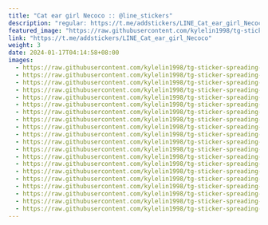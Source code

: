 ```yaml
---
title: "Cat ear girl Necoco :: @line_stickers"
description: "regular: https://t.me/addstickers/LINE_Cat_ear_girl_Necoco"
featured_image: "https://raw.githubusercontent.com/kylelin1998/tg-sticker-spreading-worldwide-images/main/img/53c71d62-a6c1-4d81-b550-f7a42661e537.jpg"
link: "https://t.me/addstickers/LINE_Cat_ear_girl_Necoco"
weight: 3
date: 2024-01-17T04:14:58+08:00
images:
  - https://raw.githubusercontent.com/kylelin1998/tg-sticker-spreading-worldwide-images/main/img/53c71d62-a6c1-4d81-b550-f7a42661e537.jpg
  - https://raw.githubusercontent.com/kylelin1998/tg-sticker-spreading-worldwide-images/main/img/543e0ff8-6888-45b4-9491-6bae58c95a57.jpg
  - https://raw.githubusercontent.com/kylelin1998/tg-sticker-spreading-worldwide-images/main/img/01448a05-c5d8-4008-952d-21d036b6bdc8.jpg
  - https://raw.githubusercontent.com/kylelin1998/tg-sticker-spreading-worldwide-images/main/img/8c723748-fa69-4ab3-8ccd-73732f323bf9.jpg
  - https://raw.githubusercontent.com/kylelin1998/tg-sticker-spreading-worldwide-images/main/img/3d77fc13-f19d-435e-832f-fcddc2aa68e2.jpg
  - https://raw.githubusercontent.com/kylelin1998/tg-sticker-spreading-worldwide-images/main/img/845bbc60-a84e-4cd9-845e-3b00785dc913.jpg
  - https://raw.githubusercontent.com/kylelin1998/tg-sticker-spreading-worldwide-images/main/img/99e10dea-e4ea-4bab-b5fa-b7a64a0bc0dc.jpg
  - https://raw.githubusercontent.com/kylelin1998/tg-sticker-spreading-worldwide-images/main/img/0a0d4443-de3b-45dc-9ca7-4034f31879af.jpg
  - https://raw.githubusercontent.com/kylelin1998/tg-sticker-spreading-worldwide-images/main/img/1226268a-fdfb-415a-9eaf-65c695390aae.jpg
  - https://raw.githubusercontent.com/kylelin1998/tg-sticker-spreading-worldwide-images/main/img/440551d8-ccb3-4229-8d3b-39882b4d2e3e.jpg
  - https://raw.githubusercontent.com/kylelin1998/tg-sticker-spreading-worldwide-images/main/img/c7b94248-1811-45b6-80db-43d14b811396.jpg
  - https://raw.githubusercontent.com/kylelin1998/tg-sticker-spreading-worldwide-images/main/img/1c4b76d5-9753-4c0d-a871-48161e56f4bf.jpg
  - https://raw.githubusercontent.com/kylelin1998/tg-sticker-spreading-worldwide-images/main/img/3283df11-001b-4903-97e8-1de4efdf3818.jpg
  - https://raw.githubusercontent.com/kylelin1998/tg-sticker-spreading-worldwide-images/main/img/5d6b53b7-48fb-4c1c-9f93-be418008f9f0.jpg
  - https://raw.githubusercontent.com/kylelin1998/tg-sticker-spreading-worldwide-images/main/img/d04d9494-71fb-4eb4-9ce7-383680bf5b67.jpg
  - https://raw.githubusercontent.com/kylelin1998/tg-sticker-spreading-worldwide-images/main/img/2ba28915-68a6-4a42-9e54-78f343be6ffd.jpg
  - https://raw.githubusercontent.com/kylelin1998/tg-sticker-spreading-worldwide-images/main/img/4a625a64-3dfa-479a-9cf1-1f4e1fb14b42.jpg
  - https://raw.githubusercontent.com/kylelin1998/tg-sticker-spreading-worldwide-images/main/img/731104ef-4e6d-4e61-a505-7d161e03689e.jpg
  - https://raw.githubusercontent.com/kylelin1998/tg-sticker-spreading-worldwide-images/main/img/7276482a-b09b-4260-9f84-64a819d615d9.jpg
  - https://raw.githubusercontent.com/kylelin1998/tg-sticker-spreading-worldwide-images/main/img/3f262e71-c212-4977-81f5-5db64baab404.jpg
---
```

